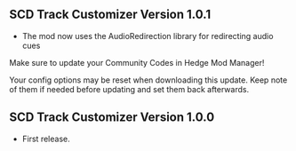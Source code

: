 ## SCD Track Customizer Version 1.0.1
- The mod now uses the AudioRedirection library for redirecting audio cues

Make sure to update your Community Codes in Hedge Mod Manager!

Your config options may be reset when downloading this update. Keep note of them if needed before updating and set them back afterwards.

## SCD Track Customizer Version 1.0.0
- First release.